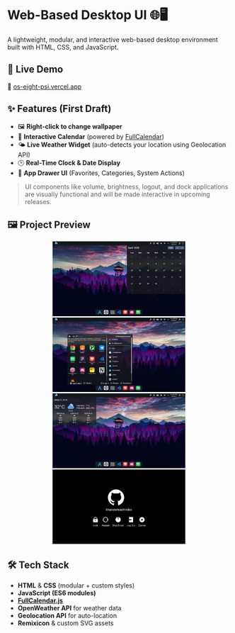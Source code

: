 # Web-Based Desktop UI 🌐🖥️

A lightweight, modular, and interactive web-based desktop environment built with HTML, CSS, and JavaScript.

## 🚀 Live Demo

🔗 [os-eight-psi.vercel.app](https://os-eight-psi.vercel.app/)

## ✨ Features (First Draft)

- 🖼️ **Right-click to change wallpaper**
- 📅 **Interactive Calendar** (powered by [FullCalendar](https://fullcalendar.io/))
- 🌤️ **Live Weather Widget** (auto-detects your location using Geolocation API)
- 🕒 **Real-Time Clock & Date Display**
- 🧩 **App Drawer UI** (Favorites, Categories, System Actions)

> UI components like volume, brightness, logout, and dock applications are visually functional and will be made interactive in upcoming releases.

## 🖼️ Project Preview

<p align="center">
  <img src="assets/1.png" width="300" alt="Preview 1">
  <img src="assets/2.png" width="300" alt="Preview 2">
  <img src="assets/3.png" width="300" alt="Preview 3">
  <img src="assets/4.png" width="300" alt="Preview 4">
</p>

## 🛠️ Tech Stack

- **HTML** & **CSS** (modular + custom styles)
- **JavaScript (ES6 modules)**
- **[FullCalendar.js](https://fullcalendar.io/)**
- **OpenWeather API** for weather data
- **Geolocation API** for auto-location
- **Remixicon** & custom SVG assets
